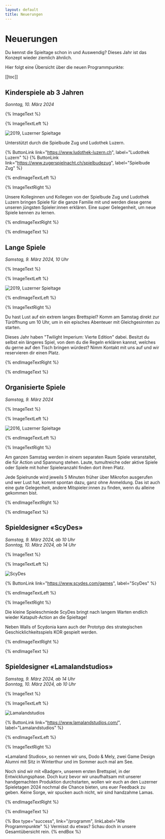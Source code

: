 ```yaml
---
layout: default
title: Neuerungen
---
```


# Neuerungen

Du kennst die Spieltage schon in und Auswendig? Dieses Jahr ist das Konzept wieder ziemlich ähnlich.

Hier folgt eine Übersicht über die neuen Programmpunkte:

[[toc]]

## Kinderspiele ab 3 Jahren

_Sonntag, 10. März 2024_

{% ImageText %}

{% ImageTextLeft %}

![2019, Luzerner Spieltage](../images/2022-spieltage-06.jpg)

Unterstützt durch die Spielbude Zug und Ludothek Luzern.

{% ButtonLink link="https://www.ludothek-luzern.ch", label="Ludothek Luzern" %}
{% ButtonLink link="https://www.zugerspielnacht.ch/spielbudezug", label="Spielbude Zug" %}

{% endImageTextLeft %}

{% ImageTextRight %}

Unsere Kolleginnen und Kollegen von der Spielbude Zug und Ludothek Luzern bringen Spiele für die ganze Familie mit und werden diese gerne unseren jüngsten Spieler:innen erklären. Eine super Gelegenheit, um neue Spiele kennen zu lernen.

{% endImageTextRight %}

{% endImageText %}

## Lange Spiele

_Samstag, 9. März 2024, 10 Uhr_

{% ImageText %}

{% ImageTextLeft %}

![2019, Luzerner Spieltage](../images/2019-spieltage-12.jpg)

{% endImageTextLeft %}

{% ImageTextRight %}

Du hast Lust auf ein extrem langes Brettspiel? Komm am Samstag direkt zur Türöffnung um 10 Uhr, um in ein episches Abenteuer mit Gleichgesinnten zu starten.

Dieses Jahr haben "Twilight Imperium: Vierte Edition" dabei. Besitzt du selbst ein längeres Spiel, von dem du die Regeln erklären kannst, welches du gerne auf den Tisch bringen würdest? Nimm Kontakt mit uns auf und wir reservieren dir einen Platz.

{% endImageTextRight %}

{% endImageText %}

## Organisierte Spiele

_Samstag, 9. März 2024_

{% ImageText %}

{% ImageTextLeft %}

![2016, Luzerner Spieltage](../images/2016-spieltage-05.jpg)

{% endImageTextLeft %}

{% ImageTextRight %}

Am ganzen Samstag werden in einem separaten Raum Spiele veranstaltet, die für Action und Spannung stehen. Laute, tumultreiche oder aktive Spiele oder Spiele mit hoher Spieleranzahl finden dort ihren Platz.

Jede Spielrunde wird jeweils 5 Minuten früher über Mikrofon ausgerufen und wer Lust hat, kommt spontan dazu, ganz ohne Anmeldung. Das ist auch eine gute Gelegenheit, andere Mitspieler:innen zu finden, wenn du alleine gekommen bist.

{% endImageTextRight %}

{% endImageText %}

## Spieldesigner «ScyDes»

_Samstag, 9. März 2024, ab 10 Uhr_\
_Sonntag, 10. März 2024, ab 14 Uhr_

{% ImageText %}

{% ImageTextLeft %}

![ScyDes](../images/ScyDes_KOR_Foto.jpg)

{% ButtonLink link="https://www.scydes.com/games", label="ScyDes" %}

{% endImageTextLeft %}

{% ImageTextRight %}

Die kleine Spieleschmiede ScyDes bringt nach langem Warten endlich wieder Katapult-Action an die Spieltage!

Neben Walls of Scydonia kann auch der Prototyp des strategischen Geschicklichkeitsspiels KOR gespielt werden.

{% endImageTextRight %}

{% endImageText %}

## Spieldesigner «Lamalandstudios»

_Samstag, 9. März 2024, ab 14 Uhr_\
_Sonntag, 10. März 2024, ab 10 Uhr_

{% ImageText %}

{% ImageTextLeft %}

![Lamalandstudios](../images/Lamalandstudios_Foto.jpg)

{% ButtonLink link="https://www.lamalandstudios.com/", label="Lamalandstudios" %}

{% endImageTextLeft %}

{% ImageTextRight %}

«Lamaland Studios», so nennen wir uns, Dodo & Mely, zwei Game Design Alumni mit Sitz in Winterthur und im Sommer auch mal am See.

Noch sind wir mit «Badger», unserem ersten Brettspiel, in der Entwicklungsphase. Doch kurz bevor wir unaufhaltsam mit unserer handgemachten Produktion durchstarten, wollen wir euch an den Luzerner Spieletagen 2024 nochmal die Chance bieten, uns euer Feedback zu geben. Keine Sorge, wir spucken auch nicht, wir sind handzahme Lamas.

{% endImageTextRight %}

{% endImageText %}

{% Box type="success", link="/programm", linkLabel="Alle Programmpunkte" %}
Vermisst du etwas? Schau doch in unsere Gesamtübersicht rein.
{% endBox %}
